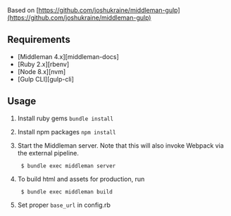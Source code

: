 Based on [https://github.com/joshukraine/middleman-gulp](https://github.com/joshukraine/middleman-gulp)

Requirements
------------

* [Middleman 4.x][middleman-docs]
* [Ruby 2.x][rbenv]
* [Node 8.x][nvm]
* [Gulp CLI][gulp-cli]

Usage
-----

1. Install ruby gems `bundle install`

2. Install npm packages `npm install` 

3. Start the Middleman server. Note that this will also invoke Webpack via the external pipeline.

        $ bundle exec middleman server

4. To build html and assets for production, run

        $ bundle exec middleman build
        
5. Set proper `base_url` in config.rb         